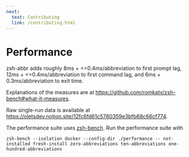 ```yaml
---
next:
  text: Contributing
  link: /contributing.html
---
```


# Performance

zsh-abbr adds roughly 8ms + <=0.4ms/abbreviation to first prompt lag, 12ms + <=0.4ms/abbreviation to first command lag, and 6ms + 0.3ms/abbreviation to exit time.

Explanations of the measures are at <https://github.com/romkatv/zsh-bench#what-it-measures>.

Raw single-run data is available at <https://oletsdev.notion.site/12fc6fd61c5780359e3bfb68c66cf774>.

The performance suite uses [zsh-bench](https://github.com/romkatv/zsh-bench). Run the performance suite with

```shell
zsh-bench --isolation docker --config-dir ./performance -- not-installed fresh-install zero-abbreviations ten-abbreviations one-hundred-abbreviations
```
